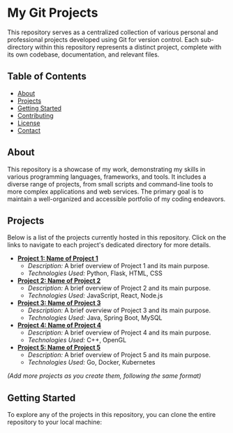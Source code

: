 # My Git Projects

This repository serves as a centralized collection of various personal and professional projects developed using Git for version control. Each sub-directory within this repository represents a distinct project, complete with its own codebase, documentation, and relevant files.

## Table of Contents

- [About](#about)
- [Projects](#projects)
- [Getting Started](#getting-started)
- [Contributing](#contributing)
- [License](#license)
- [Contact](#contact)

## About

This repository is a showcase of my work, demonstrating my skills in various programming languages, frameworks, and tools. It includes a diverse range of projects, from small scripts and command-line tools to more complex applications and web services. The primary goal is to maintain a well-organized and accessible portfolio of my coding endeavors.

## Projects

Below is a list of the projects currently hosted in this repository. Click on the links to navigate to each project's dedicated directory for more details.

*   **[Project 1: Name of Project 1](project1/)**
    *   *Description:* A brief overview of Project 1 and its main purpose.
    *   *Technologies Used:* Python, Flask, HTML, CSS
*   **[Project 2: Name of Project 2](project2/)**
    *   *Description:* A brief overview of Project 2 and its main purpose.
    *   *Technologies Used:* JavaScript, React, Node.js
*   **[Project 3: Name of Project 3](project3/)**
    *   *Description:* A brief overview of Project 3 and its main purpose.
    *   *Technologies Used:* Java, Spring Boot, MySQL
*   **[Project 4: Name of Project 4](project4/)**
    *   *Description:* A brief overview of Project 4 and its main purpose.
    *   *Technologies Used:* C++, OpenGL
*   **[Project 5: Name of Project 5](project5/)**
    *   *Description:* A brief overview of Project 5 and its main purpose.
    *   *Technologies Used:* Go, Docker, Kubernetes

*(Add more projects as you create them, following the same format)*

## Getting Started

To explore any of the projects in this repository, you can clone the entire repository to your local machine:
